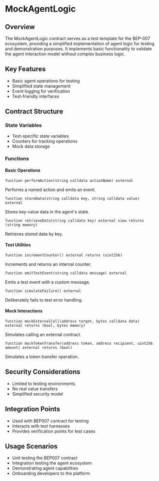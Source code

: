 # MockAgentLogic

## Overview
The MockAgentLogic contract serves as a test template for the BEP-007 ecosystem, providing a simplified implementation of agent logic for testing and demonstration purposes. It implements basic functionality to validate the agent interaction model without complex business logic.

## Key Features
- Basic agent operations for testing
- Simplified state management
- Event logging for verification
- Test-friendly interfaces

## Contract Structure

### State Variables
- Test-specific state variables
- Counters for tracking operations
- Mock data storage

### Functions

#### Basic Operations
```solidity
function performAction(string calldata actionName) external
```
Performs a named action and emits an event.

```solidity
function storeData(string calldata key, string calldata value) external
```
Stores key-value data in the agent's state.

```solidity
function retrieveData(string calldata key) external view returns (string memory)
```
Retrieves stored data by key.

#### Test Utilities
```solidity
function incrementCounter() external returns (uint256)
```
Increments and returns an internal counter.

```solidity
function emitTestEvent(string calldata message) external
```
Emits a test event with a custom message.

```solidity
function simulateFailure() external
```
Deliberately fails to test error handling.

#### Mock Interactions
```solidity
function mockExternalCall(address target, bytes calldata data) external returns (bool, bytes memory)
```
Simulates calling an external contract.

```solidity
function mockTokenTransfer(address token, address recipient, uint256 amount) external returns (bool)
```
Simulates a token transfer operation.

## Security Considerations
- Limited to testing environments
- No real value transfers
- Simplified security model

## Integration Points
- Used with BEP007 contract for testing
- Interacts with test harnesses
- Provides verification points for test cases

## Usage Scenarios
- Unit testing the BEP007 contract
- Integration testing the agent ecosystem
- Demonstrating agent capabilities
- Onboarding developers to the platform
